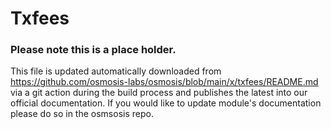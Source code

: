 # Txfees

### Please note this is a place holder.
This file is updated automatically downloaded from https://github.com/osmosis-labs/osmosis/blob/main/x/txfees/README.md via a git action during the build process and publishes the latest into our official documentation. If you would like to update module's documentation please do so in the osmsosis repo. 